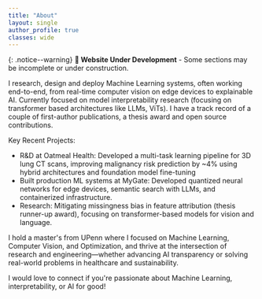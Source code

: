 ```yaml
---
title: "About"
layout: single
author_profile: true
classes: wide
---
```


{: .notice--warning}
**🚧 Website Under Development** - Some sections may be incomplete or under construction.

I research, design and deploy Machine Learning systems, often working end-to-end, from real-time computer vision on edge devices to explainable AI. Currently focused on model interpretability research (focusing on transformer based architectures like LLMs, ViTs). I have a track record of a couple of first-author publications, a thesis award and open source contributions.

Key Recent Projects:

* R&D at Oatmeal Health: Developed a multi-task learning pipeline for 3D lung CT scans, improving malignancy risk prediction by ~4% using hybrid architectures and foundation model fine-tuning
* Built production ML systems at MyGate: Developed quantized neural networks for edge devices, semantic search with LLMs, and containerized infrastructure.
* Research: Mitigating missingness bias in feature attribution (thesis runner-up award), focusing on transformer-based models for vision and language.

I hold a master's from UPenn where I focused on Machine Learning, Computer Vision, and Optimization, and thrive at the intersection of research and engineering—whether advancing AI transparency or solving real-world problems in healthcare and sustainability.

I would love to connect if you're passionate about Machine Learning, interpretability, or AI for good!